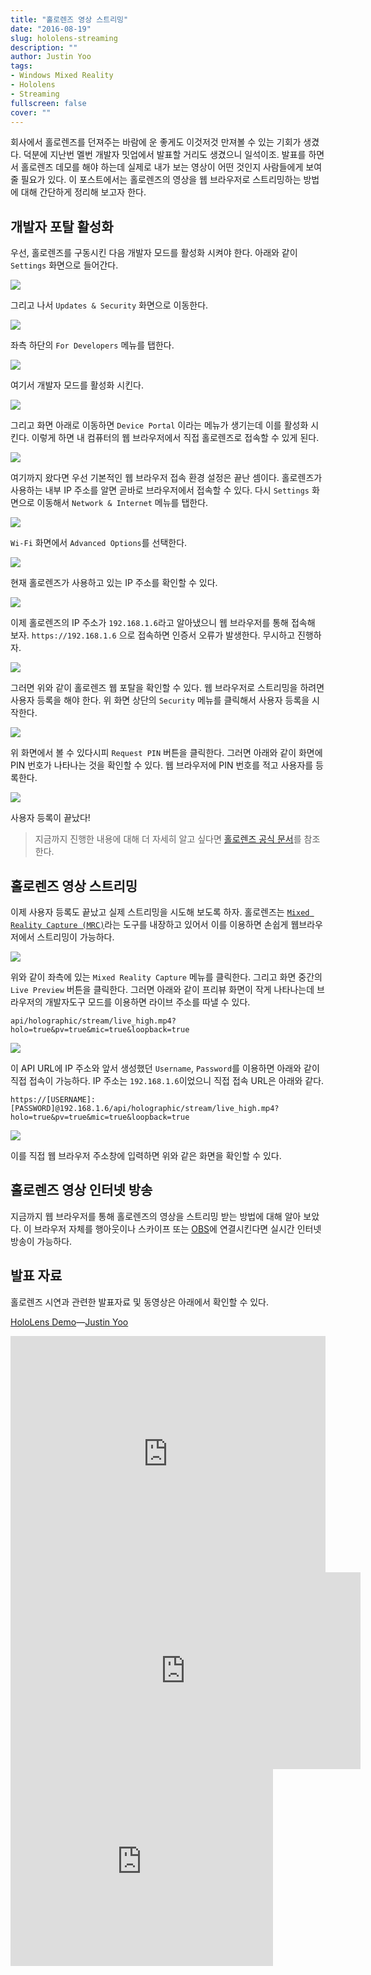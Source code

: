 ```yaml
---
title: "홀로렌즈 영상 스트리밍"
date: "2016-08-19"
slug: hololens-streaming
description: ""
author: Justin Yoo
tags:
- Windows Mixed Reality
- Hololens
- Streaming
fullscreen: false
cover: ""
---
```


회사에서 홀로렌즈를 던져주는 바람에 운 좋게도 이것저것 만져볼 수 있는 기회가 생겼다. 덕분에 지난번 멜번 개발자 밋업에서 발표할 거리도 생겼으니 일석이조. 발표를 하면서 홀로렌즈 데모를 해야 하는데 실제로 내가 보는 영상이 어떤 것인지 사람들에게 보여줄 필요가 있다. 이 포스트에서는 홀로렌즈의 영상을 웹 브라우저로 스트리밍하는 방법에 대해 간단하게 정리해 보고자 한다.

## 개발자 포탈 활성화

우선, 홀로렌즈를 구동시킨 다음 개발자 모드를 활성화 시켜야 한다. 아래와 같이 `Settings` 화면으로 들어간다.

![](https://sa0blogs.blob.core.windows.net/aliencube/2016/08/hololens-streaming-01.png)

그리고 나서 `Updates & Security` 화면으로 이동한다.

![](https://sa0blogs.blob.core.windows.net/aliencube/2016/08/hololens-streaming-02.png)

좌측 하단의 `For Developers` 메뉴를 탭한다.

![](https://sa0blogs.blob.core.windows.net/aliencube/2016/08/hololens-streaming-03.png)

여기서 개발자 모드를 활성화 시킨다.

![](https://sa0blogs.blob.core.windows.net/aliencube/2016/08/hololens-streaming-04.png)

그리고 화면 아래로 이동하면 `Device Portal` 이라는 메뉴가 생기는데 이를 활성화 시킨다. 이렇게 하면 내 컴퓨터의 웹 브라우저에서 직접 홀로렌즈로 접속할 수 있게 된다.

![](https://sa0blogs.blob.core.windows.net/aliencube/2016/08/hololens-streaming-05.png)

여기까지 왔다면 우선 기본적인 웹 브라우저 접속 환경 설정은 끝난 셈이다. 홀로렌즈가 사용하는 내부 IP 주소를 알면 곧바로 브라우저에서 접속할 수 있다. 다시 `Settings` 화면으로 이동해서 `Network & Internet` 메뉴를 탭한다.

![](https://sa0blogs.blob.core.windows.net/aliencube/2016/08/hololens-streaming-06.png)

`Wi-Fi` 화면에서 `Advanced Options`를 선택한다.

![](https://sa0blogs.blob.core.windows.net/aliencube/2016/08/hololens-streaming-07.png)

현재 홀로렌즈가 사용하고 있는 IP 주소를 확인할 수 있다.

![](https://sa0blogs.blob.core.windows.net/aliencube/2016/08/hololens-streaming-08.png)

이제 홀로렌즈의 IP 주소가 `192.168.1.6`라고 알아냈으니 웹 브라우저를 통해 접속해 보자. `https://192.168.1.6` 으로 접속하면 인증서 오류가 발생한다. 무시하고 진행하자.

![](https://sa0blogs.blob.core.windows.net/aliencube/2016/08/hololens-streaming-09.png)

그러면 위와 같이 홀로렌즈 웹 포탈을 확인할 수 있다. 웹 브라우저로 스트리밍을 하려면 사용자 등록을 해야 한다. 위 화면 상단의 `Security` 메뉴를 클릭해서 사용자 등록을 시작한다.

![](https://sa0blogs.blob.core.windows.net/aliencube/2016/08/hololens-streaming-10.png)

위 화면에서 볼 수 있다시피 `Request PIN` 버튼을 클릭한다. 그러면 아래와 같이 화면에 PIN 번호가 나타나는 것을 확인할 수 있다. 웹 브라우저에 PIN 번호를 적고 사용자를 등록한다.

![](https://sa0blogs.blob.core.windows.net/aliencube/2016/08/hololens-streaming-11.png)

사용자 등록이 끝났다!

> 지금까지 진행한 내용에 대해 더 자세히 알고 싶다면 [홀로렌즈 공식 문서](https://developer.microsoft.com/en-us/windows/holographic/using_the_windows_device_portal)를 참조한다.

## 홀로렌즈 영상 스트리밍

이제 사용자 등록도 끝났고 실제 스트리밍을 시도해 보도록 하자. 홀로렌즈는 [`Mixed Reality Capture (MRC)`](https://developer.microsoft.com/en-us/windows/holographic/using_mixed_reality_capture)라는 도구를 내장하고 있어서 이를 이용하면 손쉽게 웹브라우저에서 스트리밍이 가능하다.

![](https://sa0blogs.blob.core.windows.net/aliencube/2016/08/hololens-streaming-12.png)

위와 같이 좌측에 있는 `Mixed Reality Capture` 메뉴를 클릭한다. 그리고 화면 중간의 `Live Preview` 버튼을 클릭한다. 그러면 아래와 같이 프리뷰 화면이 작게 나타나는데 브라우저의 개발자도구 모드를 이용하면 라이브 주소를 따낼 수 있다.

`api/holographic/stream/live_high.mp4?holo=true&pv=true&mic=true&loopback=true`

![](https://sa0blogs.blob.core.windows.net/aliencube/2016/08/hololens-streaming-13.png)

이 API URL에 IP 주소와 앞서 생성했던 `Username`, `Password`를 이용하면 아래와 같이 직접 접속이 가능하다. IP 주소는 `192.168.1.6`이었으니 직접 접속 URL은 아래와 같다.

`https://[USERNAME]:[PASSWORD]@192.168.1.6/api/holographic/stream/live_high.mp4?holo=true&pv=true&mic=true&loopback=true`

![](https://sa0blogs.blob.core.windows.net/aliencube/2016/08/hololens-streaming-14.png)

이를 직접 웹 브라우저 주소창에 입력하면 위와 같은 화면을 확인할 수 있다.

## 홀로렌즈 영상 인터넷 방송

지금까지 웹 브라우저를 통해 홀로렌즈의 영상을 스트리밍 받는 방법에 대해 알아 보았다. 이 브라우저 자체를 행아웃이나 스카이프 또는 [OBS](https://obsproject.com)에 연결시킨다면 실시간 인터넷 방송이 가능하다.

## 발표 자료

홀로렌즈 시연과 관련한 발표자료 및 동영상은 아래에서 확인할 수 있다.

[HoloLens Demo](https://docs.com/justinyoo/3623/hololens-demo?c=hdG1Ym "HoloLens Demo")—[Justin Yoo](https://docs.com/justinyoo)

<iframe src="https://docs.com/d/embed/D25193094-6183-4959-0170-001214257308%7eMf910d383-aadc-c64c-94a1-34aacea1c31b" frameborder="0" scrolling="no" width="608px" height="378px" style="max-width:100%" allowfullscreen="False"></iframe>

<iframe width="560" height="315" src="https://www.youtube.com/embed/4y_1gyEK0TY" frameborder="0" allowfullscreen></iframe>

<iframe width="420" height="315" src="https://www.youtube.com/embed/cVKr5X1CjyU" frameborder="0" allowfullscreen></iframe>
